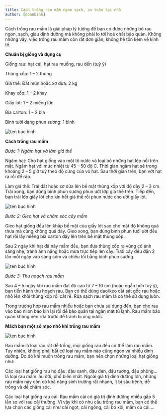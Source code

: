 ```yaml
---
title: Cách trồng rau mầm ngon sạch, an toàn tại nhà
author: [doanbinh]
---
```



Cách trồng rau mầm là giải pháp lý tưởng để bạn có được những bó rau ngon, sạch, giàu dinh dưỡng mà không phải lo tới hoá chất bảo quản. Không những vậy, việc trồng rau mầm còn rất đơn giản, không hề tốn kém về kinh tế.

**Chuẩn bị giống và dụng cụ**

Giống rau: hạt cải, hạt rau muống, rau dền (tuỳ ý)

Thùng xốp: 1 – 2 thùng

Giá thể: Đất mùn hoặc xơ dừa: 2 kg

Khay xốp: 1 – 2 khay

Giấy lót: 1 – 2 miếng lớn

Bìa carton: 1 – 2 bìa

Bình tưới dạng phun sương: 1 bình

![ten buc hinh](https://ameovat.com/wp-content/uploads/2017/11/cach-trong-rau-mam-600x412.jpg "ten buc hinh")

**Cách trồng rau mầm**

*Bước 1: Ngâm hạt và làm giá thể*

Ngâm hạt: Cho hạt giống vào một tô nước và loại bỏ những hạt lép nổi trên mặt. Ngâm hạt với mức nhiệt từ 45 – 50 độ C. Thời gian ngâm hạt sẽ trong khoảng 2 – 5 giờ tuỳ theo độ cứng của vỏ hạt. Sau thời gian trên, bạn vớt hạt ra rồi để ráo.

Làm giá thể: Trải đất hoặc xơ dừa lên bề mặt thùng xốp với độ dày 2 – 3 cm. Trải xong, bạn dùng bình phun sương phun ướt lớp giá thể trên. Tiếp đến, bạn trải lớp giấy lót cho kín hết giá thể rồi phun nước cho ướt giấy lót.

![ten buc hinh](https://ameovat.com/wp-content/uploads/2017/11/cach-trong-rau-mam-2.jpg "ten buc hinh")


*Bước 2: Gieo hạt và chăm sóc cây mầm*

Gieo hạt giống đều lên khắp bề mặt của giấy lót sao cho mật độ không quá thưa mà cùng không quá dày. Gieo xong, bạn dùng bình phun tưới ướt đều hạt rồi lấy miếng bìa carton đậy lên trên bề mặt thùng xốp.

Sau 2 ngày khi hạt đã nảy mầm đều, bạn đưa thùng xốp ra vùng có ánh sáng nhẹ, tránh ánh nắng hoặc mưa trực tiếp lên cây. Tưới cây đều đặn 2 lần mỗi ngày vào sáng sớm và chiều tối bằng bình phun sương.

![ten buc hinh](https://ameovat.com/wp-content/uploads/2017/11/cach-trong-rau-mam-3-600x480.jpg "ten buc hinh")


*Bước 3: Thu hoạch rau mầm*

Sau 4 – 5 ngày khi rau mầm đạt độ cao từ 7 – 10 cm (hoặc ngắn hơn tuỳ ý), bạn tiến hành thu hoạch rau. Bạn có thể dùng dao/kéo cắt sát gốc rau hoặc nhổ lên khỏi thùng xốp rồi cắt rễ. Rửa sạch rau mầm là có thể sử dụng luôn.

Trong trường hợp rau mầm nhiều hoặc bạn chưa sử dụng đến, bạn cho rau vào bao nilon bao kín lại rồi để bảo quản tại ngăn mát tủ lạnh. Rau mầm bảo quản không nên rửa trước để tránh bị úng nước.


**Mách bạn một số mẹo nhỏ khi trồng rau mầm**

![ten buc hinh](https://ameovat.com/wp-content/uploads/2017/11/cach-trong-rau-mam-4-600x450.jpg "ten buc hinh")

Rau mầm là loại rau rất dễ trồng, mọi giống rau đều có thể làm rau mầm. Tuy nhiên, không phải bất cứ loại rau mầm nào cũng ngon và nhiều dinh dưỡng. Do đó khi muốn trồng rau mầm, bạn nên chọn những loại hạt giống như:

Các loại hạt giống rau họ đậu: đậu xanh, đậu đen, đậu tương, đậu phộng… là loại rau mầm lâu đời, phổ biến nhất. Ngoài giá trị dinh dưỡng lớn, những rau mầm này còn có khả năng sinh trưởng rất nhanh, ít bị sâu bệnh, dễ trồng và dễ chăm sóc.

Các loại hạt giống rau cải: Rau mầm cải có giá trị dinh dưỡng nhiều gấp 5 lần so với rau cải thường. Vì vậy khi có nhu cầu trồng rau mầm, bạn có thể lựa chọn các giống cải như cải ngọt, cải ngồng, cải bó xôi, mầm củ cải….


